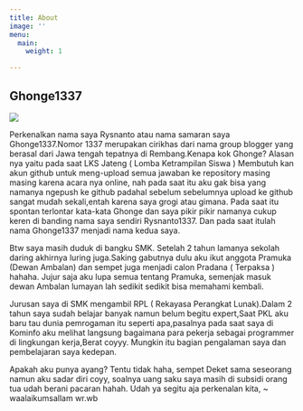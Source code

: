 ```yaml
---
title: About
image: ''
menu:
  main:
    weight: 1

---
```

## Ghonge1337

![](/uploads/img-20220406-wa0019-removebg-preview-1.png)

Perkenalkan nama saya Rysnanto atau nama samaran saya Ghonge1337.Nomor 1337 merupakan cirikhas dari nama group blogger yang berasal dari Jawa tengah tepatnya di Rembang.Kenapa kok Ghonge? Alasan nya yaitu pada saat LKS Jateng ( Lomba Ketrampilan Siswa ) Membutuh kan akun github untuk meng-upload semua jawaban ke repository masing masing karena acara nya online, nah pada saat itu aku gak bisa yang namanya ngepush ke github padahal sebelum sebelumnya upload ke github sangat mudah sekali,entah karena saya grogi atau gimana. Pada saat itu spontan terlontar kata-kata Ghonge dan saya pikir pikir namanya cukup keren di banding nama saya sendiri Rysnanto1337. Dan pada saat itulah nama Ghonge1337 menjadi nama kedua saya.

Btw saya masih duduk di bangku SMK. Setelah 2 tahun lamanya sekolah daring akhirnya luring juga.Saking gabutnya dulu aku ikut anggota Pramuka (Dewan Ambalan) dan sempet juga menjadi calon Pradana ( Terpaksa ) hahaha. Jujur saja aku lupa semua tentang Pramuka, semenjak masuk dewan Ambalan lumayan lah sedikit sedikit bisa memahami kembali.

Jurusan saya di SMK mengambil RPL ( Rekayasa Perangkat Lunak).Dalam 2 tahun saya sudah belajar banyak namun belum begitu expert,Saat PKL aku baru tau dunia pemrogaman itu seperti apa,pasalnya pada saat saya di Kominfo aku melihat langsung bagaimana para pekerja sebagai programmer di lingkungan kerja,Berat coyyy. Mungkin itu bagian pengalaman saya dan pembelajaran saya kedepan.

Apakah aku punya ayang? Tentu tidak haha, sempet Deket sama seseorang namun aku sadar diri coyy, soalnya uang saku saya masih di subsidi orang tua udah berani pacaran hahah. Udah ya segitu aja perkenalan kita, \~ waalaikumsallam wr.wb